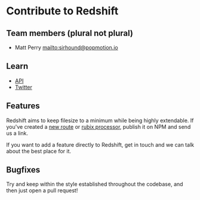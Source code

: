 # Contribute to Redshift

## Team members (plural not plural)

- Matt Perry [mailto:sirhound@popmotion.io](sirhound@popmotion.io)

## Learn

- [API](http://redshiftjs.com/api)
- [Twitter](http://twitter.com/redshiftjs)

## Features

Redshift aims to keep filesize to a minimum while being highly extendable. If you've created a [new route](http://redshiftjs.com/api/redshift/addroute) or [rubix processor](http://redshiftjs.com/api/redshift/addrubix), publish it on NPM and send us a link.

If you want to add a feature directly to Redshift, get in touch and we can talk about the best place for it.

## Bugfixes

Try and keep within the style established throughout the codebase, and then just open a pull request!